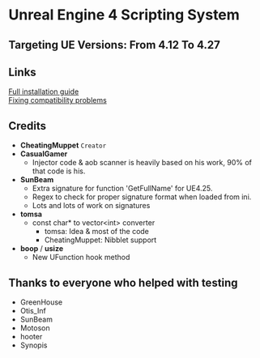 # Unreal Engine 4 Scripting System

## Targeting UE Versions: From 4.12 To 4.27

## Links
[Full installation guide](https://github.com/UE4SS/UE4SS/blob/master/Guides/FullInstallationGuide.md)  
[Fixing compatibility problems](https://github.com/UE4SS/UE4SS/blob/master/Guides/FixingBrokenAOBs.md)

## Credits

- **CheatingMuppet** `Creator`
- **CasualGamer**
  - Injector code & aob scanner is heavily based on his work, 90% of that code is his.
- **SunBeam**
  - Extra signature for function 'GetFullName' for UE4.25.
  - Regex to check for proper signature format when loaded from ini.
  - Lots and lots of work on signatures
- **tomsa**
  - const char* to vector\<int> converter
    - tomsa: Idea & most of the code
    - CheatingMuppet: Nibblet support
- **boop** / **usize**
  - New UFunction hook method

## Thanks to everyone who helped with testing

- GreenHouse
- Otis_Inf
- SunBeam
- Motoson
- hooter
- Synopis

